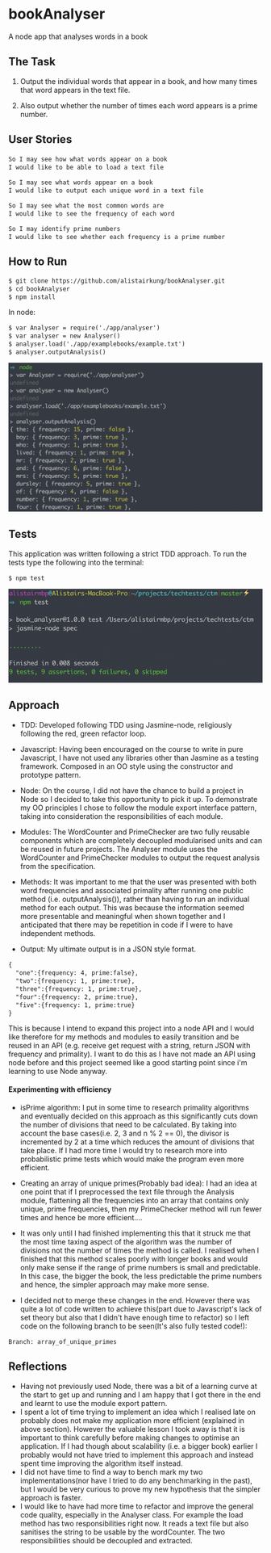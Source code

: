 # bookAnalyser
A node app that analyses words in a book

## The Task

1. Output the individual words that appear in a book, and how many times that word appears in the text file.

2. Also output whether the number of times each word appears is a prime number.

## User Stories

```
So I may see how what words appear on a book
I would like to be able to load a text file
```

```
So I may see what words appear on a book
I would like to output each unique word in a text file
```

```
So I may see what the most common words are
I would like to see the frequency of each word
```

```
So I may identify prime numbers
I would like to see whether each frequency is a prime number
```

## How to Run

```
$ git clone https://github.com/alistairkung/bookAnalyser.git
$ cd bookAnalyser
$ npm install
```
In node:

```
$ var Analyser = require('./app/analyser')
$ var analyser = new Analyser()
$ analyser.load('./app/examplebooks/example.txt')
$ analyser.outputAnalysis()
```

![Example Run](./readme-img/examplerun.png)

## Tests

This application was written following a strict TDD approach. To run the tests type the following into the terminal:

```
$ npm test
```

![Jasmine Tests](./readme-img/tests.png)

## Approach

* TDD: Developed following TDD using Jasmine-node, religiously following the red, green refactor loop.

* Javascript: Having been encouraged on the course to write in pure Javascript, I have not used any libraries other than Jasmine as a testing framework. Composed in an OO style using the constructor and prototype pattern.

* Node: On the course, I did not have the chance to build a project in Node so I decided to take this opportunity to pick it up. To demonstrate my OO principles I chose to follow the module export interface pattern, taking into consideration the responsibilities of each module.

* Modules: The WordCounter and PrimeChecker are two fully reusable components which are completely decoupled modularised units and can be reused in future projects. The Analyser module uses the WordCounter and PrimeChecker modules to output the request analysis from the specification.

* Methods: It was important to me that the user was presented with both word frequencies and associated primality after running one public method (i.e. outputAnalysis()), rather than having to run an individual method for each output. This was because the information seemed more presentable and meaningful when shown together and I anticipated that there may be repetition in code if I were to have independent methods.

* Output: My ultimate output is in a JSON style format.

```
{
  "one":{frequency: 4, prime:false},
  "two":{frequency: 1, prime:true},
  "three":{frequency: 1, prime:true},
  "four":{frequency: 2, prime:true},
  "five":{frequency: 1, prime:true}
}
```
This is because I intend to expand this project into a node API and I would like therefore for my methods and modules to easily transition and be reused in an API (e.g. receive get request with a string, return JSON with frequency and primality). I want to do this as I have not made an API using node before and this project seemed like a good starting point since i'm learning to use Node anyway.  

#### Experimenting with efficiency

* isPrime algorithm: I put in some time to research primality algorithms and eventually decided on this approach as this significantly cuts down the number of divisions that need to be calculated. By taking into account the base cases(i.e. 2, 3 and n % 2 == 0), the divisor is incremented by 2 at a time which reduces the amount of divisions that take place. If I had more time I would try to research more into probabilistic prime tests which would make the program even more efficient.

* Creating an array of unique primes(Probably bad idea): I had an idea at one point that if I preprocessed the text file through the Analysis module, flattening all the frequencies into an array that contains only unique, prime frequencies, then my PrimeChecker method will run fewer times and hence be more efficient....

* It was only until I had finished implementing this that it struck me that the most time taxing aspect of the algorithm was the number of divisions not the number of times the method is called. I realised when I finished that this method scales poorly with longer books and would only make sense if the range of prime numbers is small and predictable. In this case, the bigger the book, the less predictable the prime numbers and hence, the simpler approach may make more sense.

* I decided not to merge these changes in the end. However there was quite a lot of code written to achieve this(part due to Javascript's lack of set theory but also that I didn't have enough time to refactor) so I left code on the following branch to be seen(It's also fully tested code!):

```
Branch: array_of_unique_primes
```

## Reflections

* Having not previously used Node, there was a bit of a learning curve at the start to get up and running and I am happy that I got there in the end and learnt to use the module export pattern.
* I spent a lot of time trying to implement an idea which I realised late on probably does not make my application more efficient (explained in above section). However the valuable lesson I took away is that it is important to think carefully before making changes to optimise an application. If I had though about scalability (i.e. a bigger book) earlier I probably would not have tried to implement this approach and instead spent time improving the algorithm itself instead.
* I did not have time to find a way to bench mark my two implementations(nor have I tried to do any benchmarking in the past), but I would be very curious to prove my new hypothesis that the simpler approach is faster.
* I would like to have had more time to refactor and improve the general code quality, especially in the Analyser class. For example the load method has two responsibilities right now. It reads a text file but also sanitises the string to be usable by the wordCounter. The two responsibilities should be decoupled and extracted.
